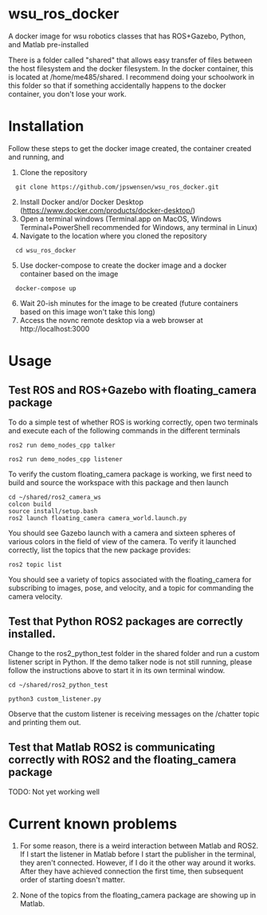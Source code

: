 # wsu_ros_docker
A docker image for wsu robotics classes that has ROS+Gazebo, Python, and Matlab pre-installed

There is a folder called "shared" that allows easy transfer of files between the host filesystem and the docker filesystem. In the docker container, this is located at /home/me485/shared. I recommend doing your schoolwork in this folder so that if something accidentally happens to the docker container, you don't lose your work.

# Installation

Follow these steps to get the docker image created, the container created and running, and 

  1. Clone the repository
  
  ```
    git clone https://github.com/jpswensen/wsu_ros_docker.git
  ```
  2. Install Docker and/or Docker Desktop (https://www.docker.com/products/docker-desktop/)
  3. Open a terminal windows (Terminal.app on MacOS, Windows Terminal+PowerShell recommended for Windows, any terminal in Linux)
  4. Navigate to the location where you cloned the repository
  ```
    cd wsu_ros_docker
  ```
  5. Use docker-compose to create the docker image and a docker container based on the image
  ```
    docker-compose up
  ```
  6. Wait 20-ish minutes for the image to be created (future containers based on this image won't take this long)
  7. Access the novnc remote desktop via a web browser at http://localhost:3000

# Usage

## Test ROS and ROS+Gazebo with floating_camera package

To do a simple test of whether ROS is working correctly, open two terminals and execute each of the following commands in the different terminals

```
ros2 run demo_nodes_cpp talker
```

```
ros2 run demo_nodes_cpp listener
```

To verify the custom floating_camera package is working, we first need to build and source the workspace with this package and then launch

```
cd ~/shared/ros2_camera_ws
colcon build
source install/setup.bash
ros2 launch floating_camera camera_world.launch.py
```

You should see Gazebo launch with a camera and sixteen spheres of various colors in the field of view of the camera. To verify it launched correctly, list the topics that the new package provides:

```
ros2 topic list
```

You should see a variety of topics associated with the floating_camera for subscribing to images, pose, and velocity, and a topic for commanding the camera velocity.

## Test that Python ROS2 packages are correctly installed. 

Change to the ros2_python_test folder in the shared folder and run a custom listener script in Python. If the demo talker node is not still running, please follow the instructions above to start it in its own terminal window.

```
cd ~/shared/ros2_python_test

python3 custom_listener.py
```

Observe that the custom listener is receiving messages on the /chatter topic and printing them out.

## Test that Matlab ROS2 is communicating correctly with ROS2 and the floating_camera package

TODO: Not yet working well

# Current known problems

1. For some reason, there is a weird interaction between Matlab and ROS2. If I start the listener in Matlab before I start the publisher in the terminal, they aren't connected. However, if I do it the other way around it works. After they have achieved connection the first time, then subsequent order of starting doesn't matter.

2. None of the topics from the floating_camera package are showing up in Matlab.
